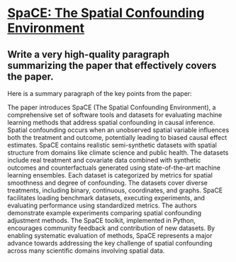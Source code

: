 # [SpaCE: The Spatial Confounding Environment](https://arxiv.org/abs/2312.00710)

## Write a very high-quality paragraph summarizing the paper that effectively covers the paper.

 Here is a summary paragraph of the key points from the paper:

The paper introduces SpaCE (The Spatial Confounding Environment), a comprehensive set of software tools and datasets for evaluating machine learning methods that address spatial confounding in causal inference. Spatial confounding occurs when an unobserved spatial variable influences both the treatment and outcome, potentially leading to biased causal effect estimates. SpaCE contains realistic semi-synthetic datasets with spatial structure from domains like climate science and public health. The datasets include real treatment and covariate data combined with synthetic outcomes and counterfactuals generated using state-of-the-art machine learning ensembles. Each dataset is categorized by metrics for spatial smoothness and degree of confounding. The datasets cover diverse treatments, including binary, continuous, coordinates, and graphs. SpaCE facilitates loading benchmark datasets, executing experiments, and evaluating performance using standardized metrics. The authors demonstrate example experiments comparing spatial confounding adjustment methods. The SpaCE toolkit, implemented in Python, encourages community feedback and contribution of new datasets. By enabling systematic evaluation of methods, SpaCE represents a major advance towards addressing the key challenge of spatial confounding across many scientific domains involving spatial data.
